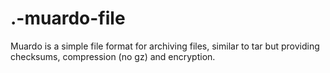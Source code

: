 # .-muardo-file
Muardo is a simple file format for archiving files, similar to tar but providing checksums, compression (no gz) and encryption.
